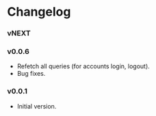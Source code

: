 # Changelog

### vNEXT

### v0.0.6

- Refetch all queries (for accounts login, logout).
- Bug fixes.

### v0.0.1

- Initial version.

